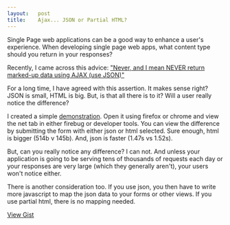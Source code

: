 ```yaml
---
layout:   post
title:    Ajax... JSON or Partial HTML?
---
```


Single Page web applications can be a good way to enhance a user's experience.
When developing single page web apps, what content type should you return in your
responses?
<!--break--> 

Recently, I came across this advice:
["Never, and I mean NEVER return marked-up data using AJAX (use JSON)"](http://codereview.stackexchange.com/questions/19710/better-way-to-return-data-via-ajax/19723#19723)

For a long time, I have agreed with this assertion. It makes sense right? JSON 
is small, HTML is big. But, is that all there is to it? Will a user really notice
the difference?

I created a simple [demonstration](http://ajaxdemo.pagodabox.com/). Open it 
using firefox or chrome and view the net tab in either firebug or developer 
tools. You can view the difference by submitting the form with either json or
html selected. Sure enough, html is bigger (514b v 145b). And, json is faster
(1.47s vs 1.52s). 

But, can you really notice any difference? I can not. And unless your application 
is going to be serving tens of thousands of requests each day or your responses
are very large (which they generally aren't), your users won't notice either.

There is another consideration too. If you use json, you then have to write
more javascript to map the json data to your forms or other views. If you use
partial html, there is no mapping needed.
<script src="https://gist.github.com/robap/4747480.js">
</script>
<noscript><a href="https://gist.github.com/robap/4747480">View Gist</a></noscript>
